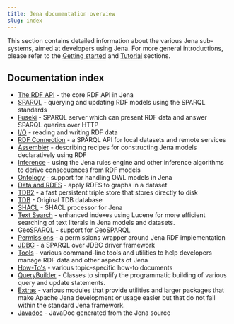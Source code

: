 ```yaml
---
title: Jena documentation overview
slug: index
---
```


This section contains detailed information about the various Jena
sub-systems, aimed at developers using Jena. For more general introductions,
please refer to the [Getting started](/getting_started/) and [Tutorial](/tutorials/)
sections.

## Documentation index

* [The RDF API](./rdf/) - the core RDF API in Jena
* [SPARQL](./query/) - querying and updating RDF models using the SPARQL standards
* [Fuseki](./fuseki2/) - SPARQL server which can present RDF data and answer SPARQL queries over HTTP
* [I/O](./io/) - reading and writing RDF data
* [RDF Connection](./rdfconnection/) - a SPARQL API for local datasets and remote services
* [Assembler](./assembler/) - describing recipes for constructing Jena models declaratively using RDF
* [Inference](./inference/) - using the Jena rules engine and other inference algorithms to derive consequences from RDF models
* [Ontology](./ontology/) - support for handling OWL models in Jena
* [Data and RDFS](./rdfs) - apply RDFS to graphs in a dataset
* [TDB2](./tdb2) - a fast persistent triple store that stores directly to disk
* [TDB](./tdb/) - Original TDB database
* [SHACL](./shacl) - SHACL processor for Jena
* [Text Search](./query/text-query.html) - enhanced indexes using Lucene for more efficient searching of text literals in Jena models and datasets.
* [GeoSPARQL](./geosparql/) - support for GeoSPARQL
* [Permissions](./permissions/) - a permissions wrapper around Jena RDF implementation
* [JDBC](./jdbc/) - a SPARQL over JDBC driver framework
* [Tools](./tools/) - various command-line tools and utilities to help developers manage RDF data and other aspects of Jena
* [How-To's](./notes/) - various topic-specific how-to documents
* [QueryBuilder](./extras/querybuilder/) - Classes to simplify the programmatic building of various query and update statements.
* [Extras](./extras/) - various modules that provide utilities and larger packages that make Apache Jena development or usage easier but that do not fall within the standard Jena framework.
* [Javadoc](./javadoc/) - JavaDoc generated from the Jena source
